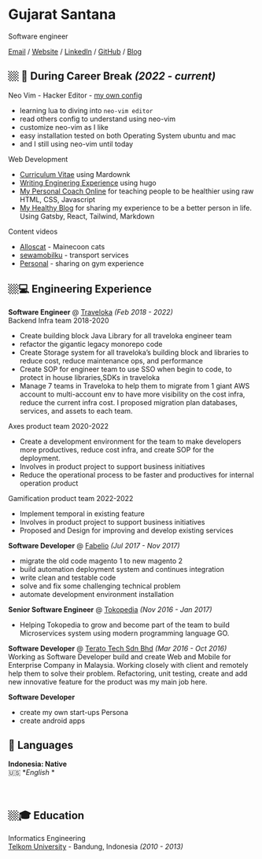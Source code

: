 # Gujarat Santana

Software engineer

[Email](mailto:gujarat.santana@gmail.com) / [Website](https://stackoverflow.com/users/2652524/gujarat-santana?tab=profile) / [LinkedIn](https://https://www.linkedin.com/in/gujarat-santana-2a4bbb96/) / [GitHub](https://github.com/gujarats/) / [Blog](https://gujarats.github.io/blog/post/setup-blog/)

## 🏼‍ 🏡 During Career Break _(2022 - current)_ <br>

Neo Vim - Hacker Editor - [my own config](https://github.com/Gujarats/dotfiles)

- learning lua to diving into `neo-vim editor`
- read others config to understand using neo-vim
- customize neo-vim as I like
- easy installation tested on both Operating System ubuntu and mac
- and I still using neo-vim until today

Web Development

- [Curriculum Vitae](https://gujarats.github.io/cv/) using Mardownk
- [Writing Enginering Experience](https://gujarats.github.io/blog/) using hugo
- [My Personal Coach Online](https://online-coach.netlify.app/) for teaching people to be healthier using raw HTML, CSS, Javascript
- [My Healthy Blog](http://lifeku.netlify.app/) for sharing my experience to be a better person in life. Using Gatsby, React, Tailwind, Markdown

Content videos

- [Alloscat](https://instagram.com/allooscat) - Mainecoon cats
- [sewamobilku](https://instagram.com/sewamobilku) - transport services
- [Personal](https://instagram.com/gujarats) - sharing on gym experience

## 🏼‍💻 Engineering Experience

**Software Engineer** @ [Traveloka](https://traveloka.com/) _(Feb 2018 - 2022)_ <br>
Backend Infra team 2018-2020

- Create building block Java Library for all traveloka engineer team
- refactor the gigantic legacy monorepo code
- Create Storage system for all traveloka’s building block and libraries to reduce cost, reduce maintenance ops, and performance
- Create SOP for engineer team to use SSO when begin to code, to protect in house libraries,SDKs in traveloka
- Manage 7 teams in Traveloka to help them to migrate from 1 giant AWS account to multi-account env to have more visibility on the cost infra, reduce the current infra cost. I proposed migration plan databases, services, and assets to each team.

Axes product team 2020-2022

- Create a development environment for the team to make developers more productives, reduce cost infra, and create SOP for the deployment.
- Involves in product project to support business initiatives
- Reduce the operational process to be faster and productives for internal operation product

Gamification product team 2022-2022

- Implement temporal in existing feature
- Involves in product project to support business initiatives
- Proposed and Design for improving and develop existing services

**Software Developer** @ [Fabelio](https://fabelio.com/) _(Jul 2017 - Nov 2017)_ <br>

- migrate the old code magento 1 to new magento 2
- build automation deployment system and continues integration
- write clean and testable code
- solve and fix some challenging technical problem
- automate development environment installation

**Senior Software Engineer** @ [Tokopedia](https://tokopedia.com/) _(Nov 2016 - Jan 2017)_ <br>

- Helping Tokopedia to grow and become part of the team to build Microservices system using modern programming language GO.

**Software Developer** @ [Terato Tech Sdn Bhd](https://www.teratotech.com/) _(Mar 2016 - Oct 2016)_ <br>
Working as Software Developer build and create Web and Mobile for Enterprise Company in Malaysia.
Working closely with client and remotely help them to solve their problem. Refactoring, unit testing, create and add new innovative feature for the product was my main job here.

**Software Developer**

- create my own start-ups Persona
- create android apps

## 💬 Languages

**Indonesia: Native** <br>
🇺🇸 \*_English_ \*<br>
<br><br>

## 🏼‍🎓 Education

Informatics Engineering <br>
[Telkom University](https://telkomuniversity.ac.id/) - Bandung, Indonesia _(2010 - 2013)_
